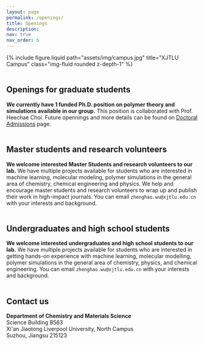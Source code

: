 ```yaml
---
layout: page
permalink: /openings/
title: Openings
description: 
nav: true
nav_order: 6
---
```


<div class="row">
    <div class="col-sm mt-3 mt-md-0">
        {% include figure.liquid path="assets/img/campus.jpg" title="XJTLU Campus" class="img-fluid rounded z-depth-1" %}
    </div>
</div>
<br>

## Openings for graduate students <br>
**We currently have 1 funded Ph.D. position on polymer theory and simulations available in our group.** This position is collaborated with Prof. Heechae Choi. Future opennings and more details can be found on [Doctoral Admissions](https://www.xjtlu.edu.cn/en/admissions/doctoral) page. <br><br>

## Master students and research volunteers
**We welcome interested Master Students and research volunteers to our lab.** We have multiple projects available for students who are interested in machine learning, molecular modeling, polymer simulations in the general area of chemistry, chemical engineering and physics. We help and encourage master students and research volunteers to wrap up and publish their work in high-impact journals. You can email `zhenghao.wu@xjtlu.edu.cn` with your interests and background.<br><br>

## Undergraduates and high school students<br>
**We welcome interested undergraduates and high school students to our lab.** We have multiple projects available for students who are interested in getting hands-on experience with machine learning, molecular modelling, polymer simulations in the general area of chemistry, physics, and chemical engineering. You can email `zhenghao.wu@xjtlu.edu.cn` with your interests and background.<br><br>

## Contact us <br>
**Department of Chemistry and Materials Science** <br>
Science Building B563 <br>
Xi'an Jiaotong Liverpool University, North Campus <br>
Suzhou, Jiangsu 215123 <br><br>